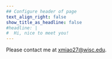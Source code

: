 ```yaml
---
## Configure header of page
text_align_right: false
show_title_as_headline: false
#headline: |
#  Hi, nice to meet you!
---
```

<!-- this is a subheadline -->
Please contact me at <a href="xmiao27@wisc.edu">xmiao27@wisc.edu</a>.